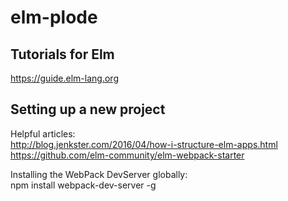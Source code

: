 # elm-plode

## Tutorials for Elm

https://guide.elm-lang.org

## Setting up a new project

Helpful articles:   
http://blog.jenkster.com/2016/04/how-i-structure-elm-apps.html   
https://github.com/elm-community/elm-webpack-starter

Installing the WebPack DevServer globally:   
npm install webpack-dev-server -g


